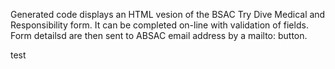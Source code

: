 Generated code displays an HTML vesion of the BSAC Try Dive Medical and Responsibility form.  It can be completed on-line with validation
of fields.  Form detailsd are then sent to ABSAC email address by a mailto: button.

test
